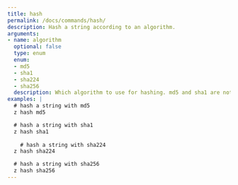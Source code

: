 ```yaml
---
title: hash
permalink: /docs/commands/hash/
description: Hash a string according to an algorithm.
arguments:
- name: algorithm
  optional: false
  type: enum
  enum:
  - md5
  - sha1
  - sha224
  - sha256
  description: Which algorithm to use for hashing. md5 and sha1 are not cryptographically secure and should not be used for secure applications.
examples: |
  # hash a string with md5
  z hash md5

  # hash a string with sha1
  z hash sha1
	
	# hash a string with sha224
  z hash sha224

  # hash a string with sha256
  z hash sha256
---
```

